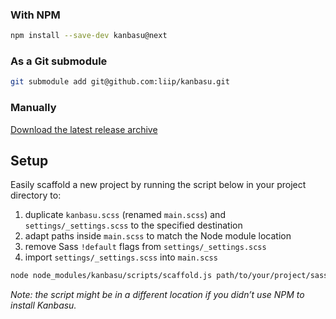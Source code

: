 ### With NPM

```bash
npm install --save-dev kanbasu@next
```

### As a Git submodule

```bash
git submodule add git@github.com:liip/kanbasu.git
```

### Manually

[Download the latest release archive](https://github.com/liip/kanbasu/archive/master.tar.gz)

## Setup

Easily scaffold a new project by running the script below in your project directory to:

1. duplicate `kanbasu.scss` (renamed `main.scss`) and `settings/_settings.scss` to the specified destination
2. adapt paths inside `main.scss` to match the Node module location
3. remove Sass `!default` flags from `settings/_settings.scss`
4. import `settings/_settings.scss` into `main.scss`

```bash
node node_modules/kanbasu/scripts/scaffold.js path/to/your/project/sass/directory
```

_Note: the script might be in a different location if you didn’t use NPM to install Kanbasu._
